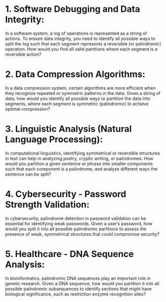 # 1. Software Debugging and Data Integrity:
In a software system, a log of operations is represented as a string of actions. To ensure data integrity, you need to identify all possible ways to split the log such that each segment represents a reversible (or palindromic) operation. How would you find all valid partitions where each segment is a reversible action?

# 2. Data Compression Algorithms:
In a data compression system, certain algorithms are more efficient when they recognize repeated or symmetric patterns in the data. Given a string of data, how would you identify all possible ways to partition the data into segments, where each segment is symmetric (palindromic) to achieve optimal compression?

# 3. Linguistic Analysis (Natural Language Processing):
In computational linguistics, identifying symmetrical or reversible structures in text can help in analyzing poetry, cryptic writing, or palindromes. How would you partition a given sentence or phrase into smaller components such that each component is a palindrome, and analyze different ways the sentence can be split?

# 4. Cybersecurity - Password Strength Validation:
In cybersecurity, palindrome detection in password validation can be essential for identifying weak passwords. Given a user’s password, how would you split it into all possible palindromic partitions to assess the presence of weak, symmetrical structures that could compromise security?

# 5. Healthcare - DNA Sequence Analysis:
In bioinformatics, palindromic DNA sequences play an important role in genetic research. Given a DNA sequence, how would you partition it into all possible palindromic subsequences to identify sections that might have biological significance, such as restriction enzyme recognition sites?
